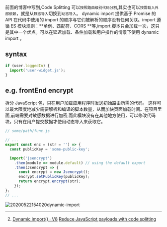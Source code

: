 前面的博客中写到,Code Splitting 可以`按照路由级别代码分割`,其实也可以`按需载入外部依赖`，就是从`静态导入`切换到`动态导入`。
dynamic import 提供基于 Promise 的 API 在代码中使用的 import 的顺序与它们被解析的顺序没有任何关联。import 遵循 ES 模块规则：**单例、匹配符、CORS **等,import 脚本只会加载一次，这只是其中一个优点。可以在延迟加载、条件加载和用户操作的情景下使用 dynamic import 。

## syntax

```javascript
if (user.loggedIn) {
  import('user-widget.js');
}
```

## e.g. frontEnd encrypt

拆分 JavaScript 包，只在用户加载应用程序时发送初始路由所需的代码。 这样可以最大限度地减少需要解析和编译的脚本数量，从而加快页面加载时间。在项目里面,前端需要对敏感数据进行加密,而此模块没有在其他地方使用，可以修改代码块，只有在用户提交数据才使用动态导入来获取它。

```javascript
// some/path/func.js

// ...
export const enc = (str = '') => {
  const publicKey = 'some-public-key';

  import('jsencrypt')
    .then(module => module.default) // using the default export
    .then(Jsencrypt => {
      const encrypt = new Jsencrypt();
      encrypt.setPublicKey(publicKey);
      return encrypt.encrypt(str);
    });
};
// ...
```

<img src='https://loremxuetengfei.oss-cn-beijing.aliyuncs.com/20200522154020dynamic-import.jpg' alt='20200522154020dynamic-import'/>

---

2. [Dynamic import() · V8](https://v8.dev/features/dynamic-import)
   [Reduce JavaScript payloads with code splitting](https://web.dev/reduce-javascript-payloads-with-code-splitting/)

<!-- <img src='https://loremxuetengfei.oss-cn-beijing.aliyuncs.com/async-import-module-1557852480.png' width='600px'/> -->
